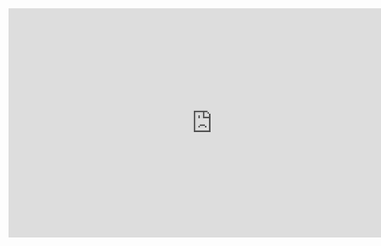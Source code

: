 <iframe style="border: none;" width="800" height="450" src="https://www.figma.com/embed?embed_host=share&url=https%3A%2F%2Fwww.figma.com%2Fproto%2FnFtQ6HXXwf9kjSxvCEJPP8%2Fmain-page%3Fnode-id%3D55%253A0%26viewport%3D-1081%252C911%252C0.5%26scaling%3Dmin-zoom" allowfullscreen></iframe>
